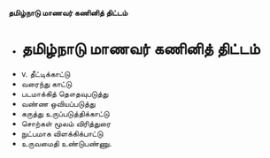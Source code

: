 **தமிழ்நாடு மாணவர் கணினித் திட்டம்**
- # தமிழ்நாடு மாணவர் கணினித் திட்டம்
- v. தீட்டிக்காட்டு
- வரைந்து காட்டு
- படமாக்கித் தௌதவுபடுத்து
- வண்ண ஒவியப்படுத்து
- கருத்து உருப்படுத்திக்காட்டு
- சொற்கள் மூலம் விரித்துரை
- நுட்பமாக விளக்கிக்பாட்டு
- உருவமைதி உண்டுபண்ணு.


